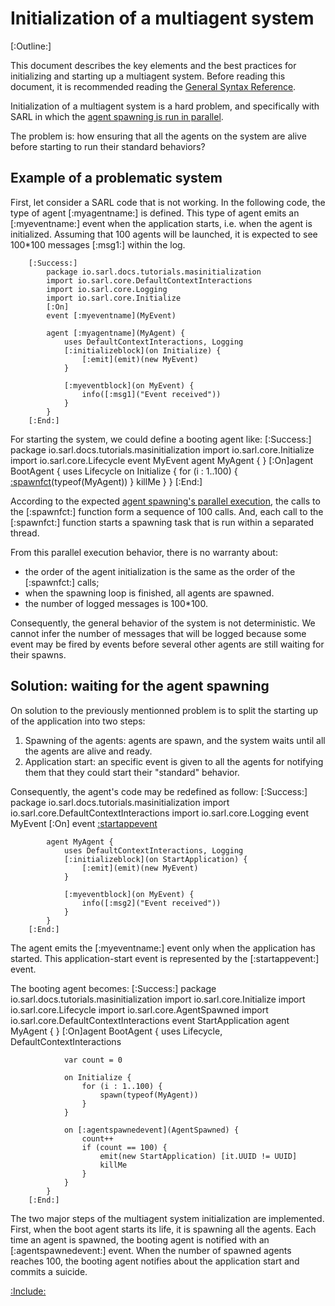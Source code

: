 # Initialization of a multiagent system

[:Outline:]

This document describes the key elements and the best practices for initializing and starting up a multiagent system.
Before reading this document, it is recommended reading
the [General Syntax Reference](../reference/GeneralSyntax.md).

Initialization of a multiagent system is a hard problem, and specifically with SARL in which the
[agent spawning is run in parallel](./ParallelExecution.md).

The problem is: how ensuring that all the agents on the system are alive before starting to run their
standard behaviors?

## Example of a problematic system

First, let consider a SARL code that is not working.
In the following code, the type of agent [:myagentname:] is defined.
This type of agent emits an [:myeventname:] event when the application starts, i.e. when the agent is initialized.
Assuming that 100 agents will be launched, it is expected to see 100*100 messages [:msg1:] within the log.

		[:Success:]
			package io.sarl.docs.tutorials.masinitialization
			import io.sarl.core.DefaultContextInteractions
			import io.sarl.core.Logging
			import io.sarl.core.Initialize
			[:On]
			event [:myeventname](MyEvent)

			agent [:myagentname](MyAgent) {
				uses DefaultContextInteractions, Logging
				[:initializeblock](on Initialize) {
					[:emit](emit)(new MyEvent)
				}

				[:myeventblock](on MyEvent) {
					info([:msg1]("Event received"))
				}
			}
		[:End:]

For starting the system, we could define a booting agent like:
		[:Success:]
			package io.sarl.docs.tutorials.masinitialization
			import io.sarl.core.Initialize
			import io.sarl.core.Lifecycle
			event MyEvent
			agent MyAgent {
			}
			[:On]agent BootAgent {
				uses Lifecycle
				on Initialize {
					for (i : 1..100) {
						[:spawnfct](spawn)(typeof(MyAgent))
					}
					killMe
				}
			}
		[:End:]
		
According to the expected [agent spawning's parallel execution](./ParallelExecution.md), the calls to the
[:spawnfct:] function form a sequence of 100 calls.
And, each call to the [:spawnfct:] function starts a spawning task that is run within a separated thread.

From this parallel execution behavior, there is no warranty about:
* the order of the agent initialization is the same as the order of the [:spawnfct:] calls;
* when the spawning loop is finished, all agents are spawned.
* the number of logged messages is 100*100.

Consequently, the general behavior of the system is not deterministic.
We cannot infer the number of messages that will be logged because some event may be fired by events before several
other agents are still waiting for their spawns.

## Solution: waiting for the agent spawning

On solution to the previously mentionned problem is to split the starting up of the application into two steps:
1. Spawning of the agents: agents are spawn, and the system waits until all the agents are alive and ready.
2. Application start: an specific event is given to all the agents for notifying them that they could start their "standard" behavior.

Consequently, the agent's code may be redefined as follow:
		[:Success:]
			package io.sarl.docs.tutorials.masinitialization
			import io.sarl.core.DefaultContextInteractions
			import io.sarl.core.Logging
			event MyEvent
			[:On]
			event [:startappevent](StartApplication)

			agent MyAgent {
				uses DefaultContextInteractions, Logging
				[:initializeblock](on StartApplication) {
					[:emit](emit)(new MyEvent)
				}

				[:myeventblock](on MyEvent) {
					info([:msg2]("Event received"))
				}
			}
		[:End:]
		
The agent emits the [:myeventname:] event only when the application has started.
This application-start event is represented by the [:startappevent:] event.

The booting agent becomes:
		[:Success:]
			package io.sarl.docs.tutorials.masinitialization
			import io.sarl.core.Initialize
			import io.sarl.core.Lifecycle
			import io.sarl.core.AgentSpawned
			import io.sarl.core.DefaultContextInteractions
			event StartApplication
			agent MyAgent {
			}
			[:On]agent BootAgent {
				uses Lifecycle, DefaultContextInteractions
				
				var count = 0
				
				on Initialize {
					for (i : 1..100) {
						spawn(typeof(MyAgent))
					}
				}
				
				on [:agentspawnedevent](AgentSpawned) {
					count++
					if (count == 100) {
						emit(new StartApplication) [it.UUID != UUID]
						killMe
					}
				}
			}
		[:End:]

The two major steps of the multiagent system initialization are implemented.
First, when the boot agent starts its life, it is spawning all the agents.
Each time an agent is spawned, the booting agent is notified with an [:agentspawnedevent:] event.
When the number of spawned agents reaches 100, the booting agent notifies about the application start
and commits a suicide.

[:Include:](../legal.inc)
